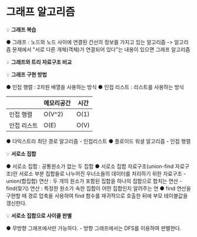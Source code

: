 # 그래프 알고리즘

💡 **그래프 복습**

  ● 그래프 : 노드와 노드 사이에 연결된 간선의 정보를 가지고 있는 알고리즘
    -> 알고리즘 문제에서 "서로 다른 개체(객체)가 연결되어 있다"는 내용이 있으면 그래프 알고리즘
  
💡 **그래프와 트리 자료구조 비교**  


💡 **그래프 구현 방법**

  ● 인접 행렬 : 2차원 배열을 사용하는 방식
  ● 인접 리스트 : 리스트를 사용하는 방식
  
  |  |메모리공간|시간|
  |------|---|---|
  |인접 행렬|O(V^2)|O(1)|
  |인접 리스트|O(E)|O(V)|
  
  ● 다익스트라 최단 경로 알고리즘 - 인접리스트
  ● 플로이드 워셜 알고리즘 - 인접 행렬
  
  
  💡 **서로소 집합**
  
  ● 서로소 집합 : 공통원소가 없는 두 집합
  ● 서로소 집합 자료구조(union-find 자료구조)란 서로소 부분 집합들로 나누어진 우너소들의 데이터를 처리하기 위한 자료구조
    - union(합집합) 연산 : 두 개의 원소가 포함된 집합을 하나의 집합으로 합치는 연산
    - find(찾기) 연산 : 특정한 원소가 속한 집합이 어떤 집합인지 알려주는 연
  ● find 연산을 구현할 때 경로 압축을 사용하여 find 함수를 재귀적으로 호출한 뒤에 부모 테이블값을 갱신한다.
  
  
  💡 **서로소 집합으로 사이클 판별**
  
  ● 무방향 그래프에서만 가능하다.
    - 방향 그래프에서는 DFS를 이용하여 판별한다.
